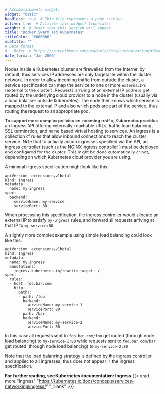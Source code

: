 ```yaml
---
# Accomplishments widget.
widget: "basic"  
headless: true  # This file represents a page section.
active: true  # Activate this widget? true/false
weight: 6  # Order that this section will appear.
title: "Docker Swarm and Kubernetes"
titleColor: "#000000"
subtitle: ""
# Date format
#   Refer to https://sourcethemes.com/academic/docs/customization/#date-format
date_format: "Jan 2006"
---
```


Nodes inside a Kubernetes cluster are firewalled from the Internet by default, thus services IP addresses are only targetable within the cluster network. In order to allow incoming traffic from outside the cluster, a service specification can map the service to one or more `externalIPs` (external to the cluster). Requests arriving at an external IP address get routed by the underlying cloud provider to a node in the cluster (usually via a load balancer outside Kubernetes). The node then knows which service is mapped to the external IP and also which pods are part of the service, thus routing the request to an appropriate pod.

To support more complex policies on incoming traffic, Kubernetes provides an Ingress API offering externally-reachable URLs, traffic load balancing, SSL termination, and name based virtual hosting to services. An ingress is a collection of rules that allow inbound connections to reach the cluster service. Note that to actually action ingresses specified via the API, an ingress controller (such as the [NGINX ingress controller](https://github.com/kubernetes/ingress-nginx/blob/master/README.md) ) must be deployed and configured for the cluster. This might be done automatically or not, depending on which Kubernetes cloud provider you are using.

A minimal ingress specification might look like this:

```
apiVersion: extensions/v1beta1
kind: Ingress
metadata:
  name: my-ingress
spec:
  backend:
    serviceName: my-service
    servicePort: 80
```

When processing this specification, the ingress controller would allocate an external IP to satisfy `my-ingress` rules, and forward all requests arriving at that IP to `my-service:80` .

A slightly more complex example using simple load balancing could look like this:

```
apiVersion: extensions/v1beta1
kind: Ingress
metadata:
  name: my-ingress
  annotations:
    ingress.kubernetes.io/rewrite-target: /
spec:
  rules:
  - host: foo.bar.com
    http:
      paths:
      - path: /foo
        backend:
          serviceName: my-service-1
          servicePort: 80
      - path: /bar
        backend:
          serviceName: my-service-2
          servicePort: 80
```

In this case all requests sent to `foo.bar.com/foo` get routed (through node load balancing) to `my-service-1:80` while requests sent to `foo.bar.com/bar` get routed (through node load balancing) to `my-service-2:80`

Note that the load balancing strategy is defined by the ingress controller and applied to all ingresses, thus does not appear in the ingress specification.

**For further reading, see Kubernetes documentation: Ingress** {{< read-more "Ingress" "https://kubernetes.io/docs/concepts/services-networking/ingress/" "_blank" >}}